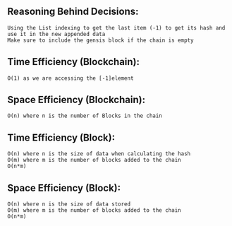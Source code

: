 
## Reasoning Behind Decisions:
    Using the List indexing to get the last item (-1) to get its hash and use it in the new appended data
    Make sure to include the gensis block if the chain is empty 
## Time Efficiency (Blockchain):
    O(1) as we are accessing the [-1]element
## Space Efficiency (Blockchain):
    O(n) where n is the number of Blocks in the chain

## Time Efficiency (Block):
    O(n) where n is the size of data when calculating the hash
    O(m) where m is the number of blocks added to the chain
    O(n*m)
## Space Efficiency (Block):
    O(n) where n is the size of data stored
    O(m) where m is the number of blocks added to the chain
    O(n*m)